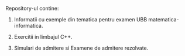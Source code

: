 Repository-ul contine:

1. Informatii cu exemple din tematica pentru examen UBB matematica-informatica.

2. Exercitii in limbajul C++.

3. Simulari de admitere si Examene de admitere rezolvate.
